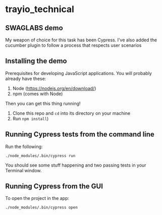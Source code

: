 # trayio_technical

## SWAGLABS demo
My weapon of choice for this task has been Cypress.
I've also added the cucumber plugin to follow a process that respects user scenarios

## Installing the demo

Prerequisites for developing JavaScript applications. You will probably already have these:

1. Node (https://nodejs.org/en/download/)
2. npm (comes with Node)

Then you can get this thing running!

1. Clone this repo and `cd` into its directory on your machine
2. Run `npm install`)

## Running Cypress tests from the command line

Run the following:

    ./node_modules/.bin/cypress run

You should see some stuff happening and two passing tests in your Terminal window.

## Running Cypress from the GUI

To open the project in the app:

    ./node_modules/.bin/cypress open
